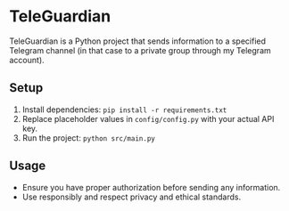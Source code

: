 # TeleGuardian

TeleGuardian is a Python project that sends information to a specified Telegram channel (in that case to a private group through my Telegram account).

## Setup

1. Install dependencies: `pip install -r requirements.txt`
2. Replace placeholder values in `config/config.py` with your actual API key.
3. Run the project: `python src/main.py`

## Usage

- Ensure you have proper authorization before sending any information.
- Use responsibly and respect privacy and ethical standards.